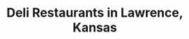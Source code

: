 ---
active: true
aliases:
- sandwich
- sandwiches
description: Deli restaurants offering curbside, takeout, and delivery food in Lawrence,
  Kansas
name: Deli
redirect_from:
- /cuisines/sandwich/
- /cuisines/sandwiches/
sitemap: true
slug: deli
title: Deli Restaurants in Lawrence, Kansas
---